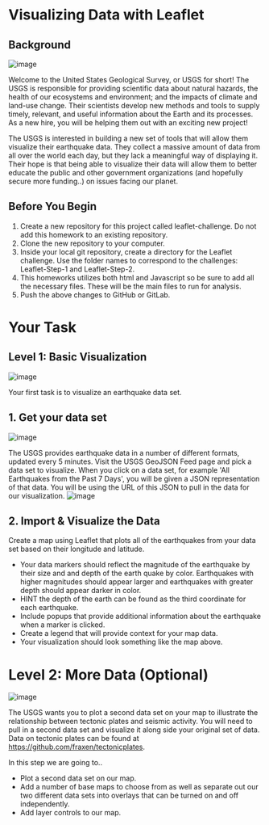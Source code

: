 # Visualizing Data with Leaflet

## Background
![image](https://user-images.githubusercontent.com/79106201/125175182-00ce6a80-e190-11eb-9422-665433641095.png)

Welcome to the United States Geological Survey, or USGS for short! The USGS is responsible for providing scientific data about natural hazards, the health of our ecosystems and environment; and the impacts of climate and land-use change. Their scientists develop new methods and tools to supply timely, relevant, and useful information about the Earth and its processes. As a new hire, you will be helping them out with an exciting new project!

The USGS is interested in building a new set of tools that will allow them visualize their earthquake data. They collect a massive amount of data from all over the world each day, but they lack a meaningful way of displaying it. Their hope is that being able to visualize their data will allow them to better educate the public and other government organizations (and hopefully secure more funding..) on issues facing our planet.

## Before You Begin

1. Create a new repository for this project called leaflet-challenge. Do not add this homework to an existing repository.
2. Clone the new repository to your computer.
3. Inside your local git repository, create a directory for the Leaflet challenge. Use the folder names to correspond to the challenges: Leaflet-Step-1 and Leaflet-Step-2.
4. This homeworks utilizes both html and Javascript so be sure to add all the necessary files. These will be the main files to run for analysis.
5. Push the above changes to GitHub or GitLab.

# Your Task

## Level 1: Basic Visualization
![image](https://user-images.githubusercontent.com/79106201/125175202-29eefb00-e190-11eb-8d05-d604542ba32b.png)

Your first task is to visualize an earthquake data set.

## 1. Get your data set
![image](https://user-images.githubusercontent.com/79106201/125175220-43904280-e190-11eb-9a5c-bc4f4affff7f.png)

The USGS provides earthquake data in a number of different formats, updated every 5 minutes. Visit the USGS GeoJSON Feed page and pick a data set to visualize. When you click on a data set, for example 'All Earthquakes from the Past 7 Days', you will be given a JSON representation of that data. You will be using the URL of this JSON to pull in the data for our visualization.
![image](https://user-images.githubusercontent.com/79106201/125175225-49862380-e190-11eb-8bc1-6b17cddf07ee.png)

## 2. Import & Visualize the Data

Create a map using Leaflet that plots all of the earthquakes from your data set based on their longitude and latitude.
- Your data markers should reflect the magnitude of the earthquake by their size and and depth of the earth quake by color. Earthquakes with higher magnitudes should appear larger and earthquakes with greater depth should appear darker in color.
- HINT the depth of the earth can be found as the third coordinate for each earthquake.
- Include popups that provide additional information about the earthquake when a marker is clicked.
- Create a legend that will provide context for your map data.
- Your visualization should look something like the map above.

# Level 2: More Data (Optional)
![image](https://user-images.githubusercontent.com/79106201/125175243-6e7a9680-e190-11eb-8b23-1623e06fbe20.png)

The USGS wants you to plot a second data set on your map to illustrate the relationship between tectonic plates and seismic activity. You will need to pull in a second data set and visualize it along side your original set of data. Data on tectonic plates can be found at https://github.com/fraxen/tectonicplates.

In this step we are going to..
- Plot a second data set on our map.
- Add a number of base maps to choose from as well as separate out our two different data sets into overlays that can be turned on and off independently.
- Add layer controls to our map.

